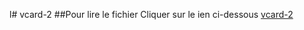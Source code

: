 l# vcard-2
##Pour lire le fichier
Cliquer sur le ien ci-dessous
[vcard-2](https://ludovic2411.github.io/vcard-2/vcar-2.html)
